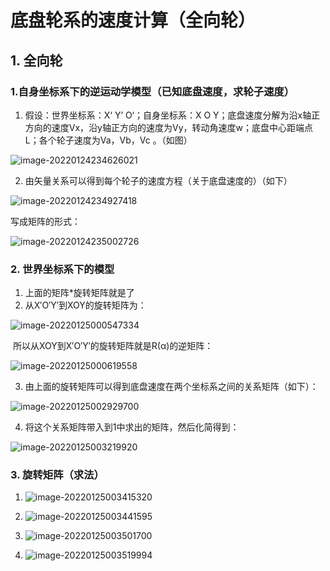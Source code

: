 # 底盘轮系的速度计算（全向轮）

## 1. 全向轮

### 1.自身坐标系下的逆运动学模型（已知底盘速度，求轮子速度）

1. 假设：世界坐标系：X‘ Y’ O‘；自身坐标系：X O Y；底盘速度分解为沿x轴正方向的速度Vx，沿y轴正方向的速度为Vy，转动角速度w；底盘中心距端点L；各个轮子速度为Va，Vb，Vc 。（如图）

![image-20220124234626021](/home/chen/Desktop/typora-user-image/image-20220124234626021.png)

2. 由矢量关系可以得到每个轮子的速度方程（关于底盘速度的）（如下）

![image-20220124234927418](/home/chen/Desktop/typora-user-image/image-20220124234927418.png)

写成矩阵的形式：

![image-20220124235002726](/home/chen/Desktop/typora-user-image/image-20220124235002726.png)

### 2. 世界坐标系下的模型

1. 上面的矩阵*旋转矩阵就是了
2. 从X′O′Y′到XOY的旋转矩阵为：

![image-20220125000547334](/home/chen/Desktop/typora-user-image/image-20220125000547334.png)

​	所以从XOY到X′O′Y′的旋转矩阵就是R(α)的逆矩阵：

![image-20220125000619558](/home/chen/Desktop/typora-user-image/image-20220125000619558.png)

3. 由上面的旋转矩阵可以得到底盘速度在两个坐标系之间的关系矩阵（如下）：

![image-20220125002929700](/home/chen/Desktop/typora-user-image/image-20220125002929700.png)

4. 将这个关系矩阵带入到1中求出的矩阵，然后化简得到：

![image-20220125003219920](/home/chen/Desktop/typora-user-image/image-20220125003219920.png)

### 3. 旋转矩阵（求法）

1. ![image-20220125003415320](/home/chen/Desktop/typora-user-image/image-20220125003415320.png)

2. ![image-20220125003441595](/home/chen/Desktop/typora-user-image/image-20220125003441595.png)
3. ![image-20220125003501700](/home/chen/Desktop/typora-user-image/image-20220125003501700.png)

4. ![image-20220125003519994](/home/chen/Desktop/typora-user-image/image-20220125003519994.png)


